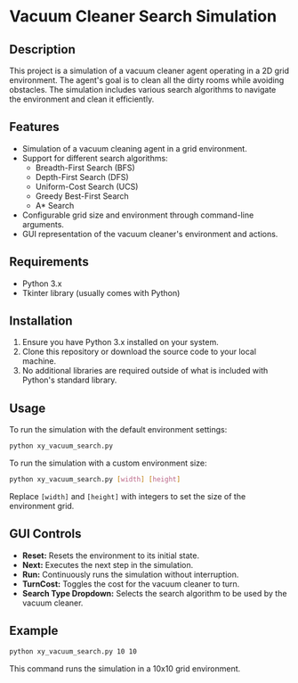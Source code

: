 # Vacuum Cleaner Search Simulation

## Description

This project is a simulation of a vacuum cleaner agent operating in a 2D grid environment. The agent's goal is to clean all the dirty rooms while avoiding obstacles. The simulation includes various search algorithms to navigate the environment and clean it efficiently.

## Features

- Simulation of a vacuum cleaning agent in a grid environment.
- Support for different search algorithms:
  - Breadth-First Search (BFS)
  - Depth-First Search (DFS)
  - Uniform-Cost Search (UCS)
  - Greedy Best-First Search
  - A* Search
- Configurable grid size and environment through command-line arguments.
- GUI representation of the vacuum cleaner's environment and actions.

## Requirements

- Python 3.x
- Tkinter library (usually comes with Python)

## Installation

1. Ensure you have Python 3.x installed on your system.
2. Clone this repository or download the source code to your local machine.
3. No additional libraries are required outside of what is included with Python's standard library.

## Usage

To run the simulation with the default environment settings:

```bash
python xy_vacuum_search.py
```

To run the simulation with a custom environment size:

```bash
python xy_vacuum_search.py [width] [height]
```

Replace `[width]` and `[height]` with integers to set the size of the environment grid.

## GUI Controls

- **Reset:** Resets the environment to its initial state.
- **Next:** Executes the next step in the simulation.
- **Run:** Continuously runs the simulation without interruption.
- **TurnCost:** Toggles the cost for the vacuum cleaner to turn.
- **Search Type Dropdown:** Selects the search algorithm to be used by the vacuum cleaner.

## Example

```bash
python xy_vacuum_search.py 10 10
```

This command runs the simulation in a 10x10 grid environment.
